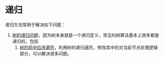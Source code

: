 # 递归

递归方法常用于解决如下问题：

1. [树的递归问题](./树的递归问题/树的递归问题.md)，因为树本身就是一个递归定义，常见的树算法基本上很多都是递归的，包括
   1. [树的前中后序遍历](./树的递归问题/树的递归问题.md)，利用树的递归遍历，修改其中的对当前节点处理逻辑部分，可以解决很多问题。
   
